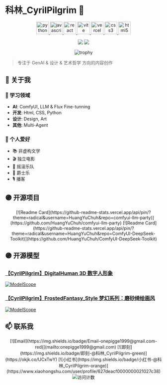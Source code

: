 # 科林_CyrilPilgrim 👋

<p align="center">
  <a href="https://www.python.org" target="_blank" rel="noreferrer"> 
    <img src="https://cdn.jsdelivr.net/gh/devicons/devicon/icons/python/python-original.svg" alt="python" width="40" height="40"/> 
  </a>
  <a href="https://developer.mozilla.org/en-US/docs/Web/JavaScript" target="_blank" rel="noreferrer">
    <img src="https://cdn.jsdelivr.net/gh/devicons/devicon/icons/javascript/javascript-original.svg" alt="javascript" width="40" height="40"/>
  </a>
  <a href="https://reactjs.org" target="_blank" rel="noreferrer">
    <img src="https://cdn.jsdelivr.net/gh/devicons/devicon/icons/react/react-original.svg" alt="react" width="40" height="40"/>
  </a>
  <a href="https://vitejs.dev" target="_blank" rel="noreferrer">
    <img src="https://cdn.jsdelivr.net/gh/devicons/devicon/icons/vitejs/vitejs-original.svg" alt="vite" width="40" height="40"/>
  </a>
  <a href="https://vercel.com" target="_blank" rel="noreferrer">
    <img src="https://cdn.jsdelivr.net/gh/devicons/devicon/icons/vercel/vercel-original.svg" alt="vercel" width="40" height="40"/>
  </a>
  <a href="https://www.w3.org/TR/CSS/" target="_blank" rel="noreferrer">
    <img src="https://cdn.jsdelivr.net/gh/devicons/devicon/icons/css3/css3-original.svg" alt="css3" width="40" height="40"/>
  </a>
  <a href="https://www.w3.org/html/" target="_blank" rel="noreferrer">
    <img src="https://cdn.jsdelivr.net/gh/devicons/devicon/icons/html5/html5-original.svg" alt="html5" width="40" height="40"/>
  </a>
</p>

<p align="center">
  <img src="https://github-readme-stats-git-masterrstaa-rickstaa.vercel.app/api?username=HuangYuChuh&show_icons=true&theme=radical&line_height=40" />
  <img src="https://github-readme-stats-git-masterrstaa-rickstaa.vercel.app/api/top-langs/?username=HuangYuChuh&theme=radical&langs_count=5" />
</p>

<div align="center">
  <img src="https://github-profile-trophy.vercel.app/?username=HuangYuChuh&theme=radical" alt="trophy" />
</div>

> 专注于 GenAI & 设计 & 艺术哲学 方向的内容创作

## 🎯 关于我

### 🥸 学习领域
- **AI**: ComfyUI, LLM & Flux Fine-tunning
- **开发**: Html, CSS, Python
- **设计**: Design, Art
- **其他**: Multi-Agent

### 🙌 个人爱好
- 📚 非虚构文学
- 🎬 独立电影
- 🎸 摇滚乐队
- 🎵 爵士乐
- 🎙️ 播客

## 🟣 开源项目

<div align="center">
  [![Readme Card](https://github-readme-stats.vercel.app/api/pin/?theme=radical&username=HuangYuChuh&repo=comfyui-llm-party)](https://github.com/HuangYuChuh/comfyui-llm-party)
  [![Readme Card](https://github-readme-stats.vercel.app/api/pin/?theme=radical&username=HuangYuChuh&repo=ComfyUI-DeepSeek-Toolkit)](https://github.com/HuangYuChuh/ComfyUI-DeepSeek-Toolkit)
</div>

## 🟣 开源模型

### [【CyrilPilgrim】DigitalHuman 3D 数字人形象](https://www.modelscope.cn/models/CyrilPilgrim/CyrilPilgrim-DigitalHuman_v1/summary)
[![ModelScope](https://img.shields.io/badge/ModelScope-View-blue)](https://www.modelscope.cn/models/CyrilPilgrim/CyrilPilgrim-DigitalHuman_v1/summary)

### [【CyrilPilgrim】FrostedFantasy_Style 梦幻系列：磨砂绮绘画风](https://www.modelscope.cn/models/CyrilPilgrim/CyrilPilgrim_FrostedFantasy_Style)
[![ModelScope](https://img.shields.io/badge/ModelScope-View-blue)](https://www.modelscope.cn/models/CyrilPilgrim/CyrilPilgrim_FrostedFantasy_Style)

## 📫 联系我

<div align="center">
  [![Email](https://img.shields.io/badge/Email-onepigge1999@gmail.com-red)](mailto:onepigge1999@gmail.com)
  [![即刻](https://img.shields.io/badge/即刻-@科林_CyrilPilgrim-green)](https://okjk.co/UCxTwY)
  [![小红书](https://img.shields.io/badge/小红书-@科林_CyrilPilgrim-orange)](https://www.xiaohongshu.com/user/profile/627deacf0000000021027c38)
</div>

<div align="center">
  <img src="https://komarev.com/ghpvc/?username=HuangYuChuh&style=flat-square&color=blue" alt="访问计数"/>
</div>





